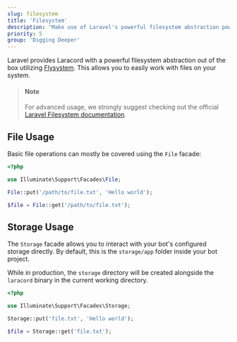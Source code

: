 ```yaml
---
slug: filesystem
title: 'Filesystem'
description: "Make use of Laravel's powerful filesystem abstraction powered by Flysystem."
priority: 5
group: 'Digging Deeper'
---
```


Laravel provides Laracord with a powerful filesystem abstraction out of the box utilizing [Flysystem](https://github.com/thephpleague/flysystem). This allows you to easily work with files on your system.

> #### Note
>
> For advanced usage, we strongly suggest checking out the official [Laravel Filesystem documentation](https://laravel.com/docs/11.x/filesystem).

## File Usage

Basic file operations can mostly be covered using the `File` facade:

```php
<?php

use Illuminate\Support\Facades\File;

File::put('/path/to/file.txt', 'Hello world');

$file = File::get('/path/to/file.txt');
```

## Storage Usage

The `Storage` facade allows you to interact with your bot's configured storage directly. By default, this is the `storage/app` folder inside your bot project.

While in production, the `storage` directory will be created alongside the `laracord` binary in the current working directory.

```php
<?php

use Illuminate\Support\Facades\Storage;

Storage::put('file.txt', 'Hello world');

$file = Storage::get('file.txt');
```
